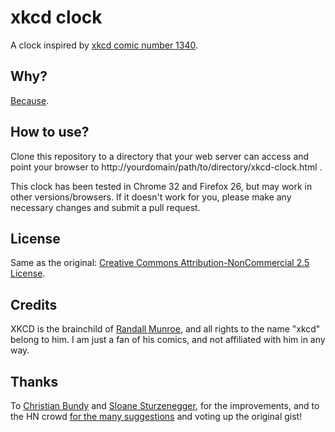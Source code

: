 xkcd clock
==========

A clock inspired by [xkcd comic number 1340](http://xkcd.com/1340/).

Why?
----

[Because](https://gist.github.com/hausen/9501041).

How to use?
-----------

Clone this repository to a directory that your web server can access and point your browser to http://yourdomain/path/to/directory/xkcd-clock.html .

This clock has been tested in Chrome 32 and Firefox 26, but may work in other versions/browsers. If it doesn't work for you, please make any necessary changes and submit a pull request.

License
-------

Same as the original: [Creative Commons Attribution-NonCommercial 2.5 License](http://creativecommons.org/licenses/by-nc/2.5/).

Credits
-------

XKCD is the brainchild of [Randall Munroe](https://xkcd.com/about/), and all rights to the name "xkcd" belong to him. I am just a fan of his comics, and not affiliated with him in any way.

Thanks
------

To [Christian Bundy](https://github.com/christianbundy) and [Sloane Sturzenegger](https://github.com/sloanesturz), for the improvements, and to the HN crowd [for the many suggestions](https://news.ycombinator.com/item?id=7384025) and voting up the original gist!
